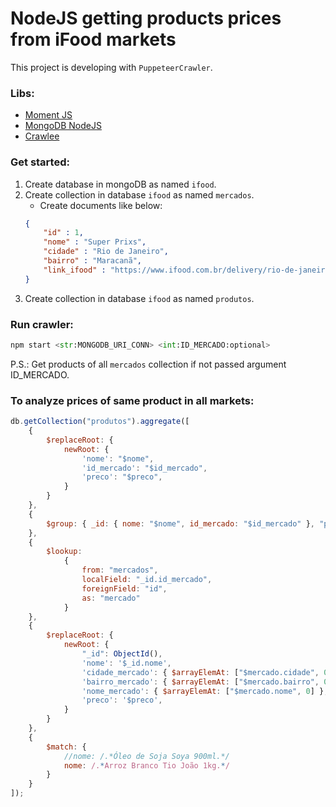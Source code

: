 # NodeJS getting products prices from iFood markets

This project is developing with `PuppeteerCrawler`.

### Libs:
- [Moment JS](https://momentjs.com/)
- [MongoDB NodeJS](https://www.mongodb.com/docs/drivers/node/current/)
- [Crawlee](https://crawlee.dev/)

### Get started:

1. Create database in mongoDB as named `ifood`.
2. Create collection in database `ifood` as named `mercados`.
    - Create documents like below:
    ```json
    {
        "id" : 1,
        "nome" : "Super Prixs",
        "cidade" : "Rio de Janeiro",
        "bairro" : "Maracanã",
        "link_ifood" : "https://www.ifood.com.br/delivery/rio-de-janeiro-rj/super-prix---maracana-maracana"
    }
    ```
3. Create collection in database `ifood` as named `produtos`.

### Run crawler:
```python
npm start <str:MONGODB_URI_CONN> <int:ID_MERCADO:optional>
```

P.S.: Get products of all `mercados` collection if not passed argument ID_MERCADO.

### To analyze prices of same product in all markets:
```js
db.getCollection("produtos").aggregate([
    {
        $replaceRoot: {
            newRoot: {
                'nome': "$nome",
                'id_mercado': "$id_mercado",
                'preco': "$preco",
            }
        }
    },
    {
        $group: { _id: { nome: "$nome", id_mercado: "$id_mercado" }, "preco": { $max: "$preco" } }
    },
    {
        $lookup:
            {
                from: "mercados",
                localField: "_id.id_mercado",
                foreignField: "id",
                as: "mercado"
            }
    },
    {
        $replaceRoot: {
            newRoot: {
                "_id": ObjectId(),
                'nome': '$_id.nome',
                'cidade_mercado': { $arrayElemAt: ["$mercado.cidade", 0] },
                'bairro_mercado': { $arrayElemAt: ["$mercado.bairro", 0] },
                'nome_mercado': { $arrayElemAt: ["$mercado.nome", 0] },
                'preco': '$preco',
            }
        }
    },
    {
        $match: {
            //nome: /.*Óleo de Soja Soya 900ml.*/
            nome: /.*Arroz Branco Tio João 1kg.*/
        }
    }
]);
```